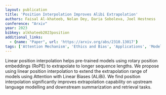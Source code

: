 ```yaml
---
layout: publication
title: 'Position Interpolation Improves Alibi Extrapolation'
authors: Faisal Al-khateeb, Nolan Dey, Daria Soboleva, Joel Hestness
conference: "Arxiv"
year: 2023
bibkey: alkhateeb2023position
additional_links:
  - {name: "Paper", url: 'https://arxiv.org/abs/2310.13017'}
tags: ['Attention Mechanism', 'Ethics and Bias', 'Applications', 'Model Architecture']
---
```

Linear position interpolation helps pre-trained models using rotary position
embeddings (RoPE) to extrapolate to longer sequence lengths. We propose using
linear position interpolation to extend the extrapolation range of models using
Attention with Linear Biases (ALiBi). We find position interpolation
significantly improves extrapolation capability on upstream language modelling
and downstream summarization and retrieval tasks.
